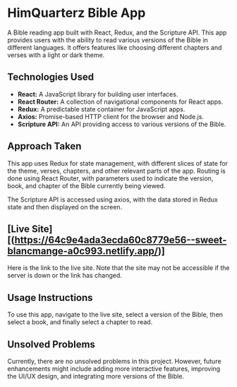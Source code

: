 # HimQuarterz Bible App

A Bible reading app built with React, Redux, and the Scripture API. This app provides users with the ability to read various versions of the Bible in different languages. It offers features like choosing different chapters and verses with a light or dark theme.

## Technologies Used

- **React:** A JavaScript library for building user interfaces.
- **React Router:** A collection of navigational components for React apps.
- **Redux:** A predictable state container for JavaScript apps.
- **Axios:** Promise-based HTTP client for the browser and Node.js.
- **Scripture API:** An API providing access to various versions of the Bible.

## Approach Taken

This app uses Redux for state management, with different slices of state for the theme, verses, chapters, and other relevant parts of the app. Routing is done using React Router, with parameters used to indicate the version, book, and chapter of the Bible currently being viewed.

The Scripture API is accessed using axios, with the data stored in Redux state and then displayed on the screen.

## [Live Site][(https://64c9e4ada3ecda60c8779e56--sweet-blancmange-a0c993.netlify.app/)]

Here is the link to the live site. Note that the site may not be accessible if the server is down or the link has changed.

## Usage Instructions

To use this app, navigate to the live site, select a version of the Bible, then select a book, and finally select a chapter to read.

## Unsolved Problems

Currently, there are no unsolved problems in this project. However, future enhancements might include adding more interactive features, improving the UI/UX design, and integrating more versions of the Bible.
